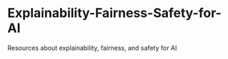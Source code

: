 # Explainability-Fairness-Safety-for-AI
Resources about explainability, fairness, and safety for AI
